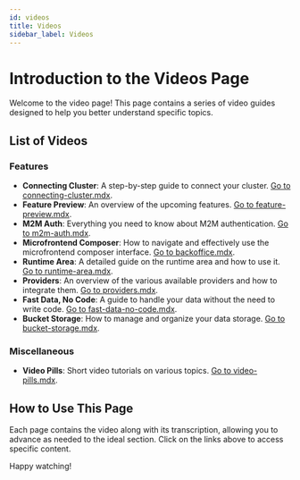 ```yaml
---
id: videos
title: Videos
sidebar_label: Videos
---
```


# Introduction to the Videos Page

Welcome to the video page! This page contains a series of video guides designed to help you better understand specific topics.

## List of Videos

### Features
* **Connecting Cluster**: A step-by-step guide to connect your cluster. [Go to connecting-cluster.mdx](/getting-started/videos/connecting-cluster.mdx).
* **Feature Preview**: An overview of the upcoming features. [Go to feature-preview.mdx](/getting-started/videos/feature-preview.mdx).
* **M2M Auth**: Everything you need to know about M2M authentication. [Go to m2m-auth.mdx](/getting-started/videos/m2m-auth.mdx).
* **Microfrontend Composer**: How to navigate and effectively use the microfrontend composer interface. [Go to backoffice.mdx](/getting-started/videos/backoffice.mdx).
* **Runtime Area**: A detailed guide on the runtime area and how to use it. [Go to runtime-area.mdx](/getting-started/videos/runtime-area.mdx).
* **Providers**: An overview of the various available providers and how to integrate them. [Go to providers.mdx](/getting-started/videos/providers.mdx).
* **Fast Data, No Code**: A guide to handle your data without the need to write code. [Go to fast-data-no-code.mdx](/getting-started/videos/fast-data-no-code.mdx).
* **Bucket Storage**: How to manage and organize your data storage. [Go to bucket-storage.mdx](/getting-started/videos/bucket-storage.mdx).

### Miscellaneous
* **Video Pills**: Short video tutorials on various topics. [Go to video-pills.mdx](/getting-started/videos/video-pills.mdx).

## How to Use This Page

Each page contains the video along with its transcription, allowing you to advance as needed to the ideal section. Click on the links above to access specific content.

Happy watching!
